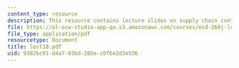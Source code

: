```yaml
---
content_type: resource
description: This resource contains lecture slides on supply chain contracts.
file: https://ol-ocw-studio-app-qa.s3.amazonaws.com/courses/esd-260j-logistics-systems-fall-2006/9382bc01d4a703bd28bec0f6e2d3e536_lect18.pdf
file_type: application/pdf
resourcetype: Document
title: lect18.pdf
uid: 9382bc01-d4a7-03bd-28be-c0f6e2d3e536
---
```

